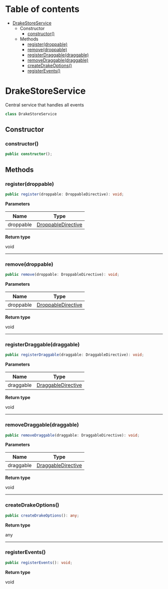# Table of contents

* [DrakeStoreService][ClassDeclaration-6]
    * Constructor
        * [constructor()][Constructor-3]
    * Methods
        * [register(droppable)][MethodDeclaration-16]
        * [remove(droppable)][MethodDeclaration-17]
        * [registerDraggable(draggable)][MethodDeclaration-18]
        * [removeDraggable(draggable)][MethodDeclaration-19]
        * [createDrakeOptions()][MethodDeclaration-20]
        * [registerEvents()][MethodDeclaration-21]

# DrakeStoreService

Central service that handles all events

```typescript
class DrakeStoreService
```
## Constructor

### constructor()

```typescript
public constructor();
```

## Methods

### register(droppable)

```typescript
public register(droppable: DroppableDirective): void;
```

**Parameters**

| Name      | Type                                     |
| --------- | ---------------------------------------- |
| droppable | [DroppableDirective][ClassDeclaration-2] |

**Return type**

void

----------

### remove(droppable)

```typescript
public remove(droppable: DroppableDirective): void;
```

**Parameters**

| Name      | Type                                     |
| --------- | ---------------------------------------- |
| droppable | [DroppableDirective][ClassDeclaration-2] |

**Return type**

void

----------

### registerDraggable(draggable)

```typescript
public registerDraggable(draggable: DraggableDirective): void;
```

**Parameters**

| Name      | Type                                     |
| --------- | ---------------------------------------- |
| draggable | [DraggableDirective][ClassDeclaration-1] |

**Return type**

void

----------

### removeDraggable(draggable)

```typescript
public removeDraggable(draggable: DraggableDirective): void;
```

**Parameters**

| Name      | Type                                     |
| --------- | ---------------------------------------- |
| draggable | [DraggableDirective][ClassDeclaration-1] |

**Return type**

void

----------

### createDrakeOptions()

```typescript
public createDrakeOptions(): any;
```

**Return type**

any

----------

### registerEvents()

```typescript
public registerEvents(): void;
```

**Return type**

void

[ClassDeclaration-6]: drakestoreservice.md#drakestoreservice
[Constructor-3]: drakestoreservice.md#constructor
[MethodDeclaration-16]: drakestoreservice.md#registerdroppable
[ClassDeclaration-2]: droppabledirective.md#droppabledirective
[MethodDeclaration-17]: drakestoreservice.md#removedroppable
[ClassDeclaration-2]: droppabledirective.md#droppabledirective
[MethodDeclaration-18]: drakestoreservice.md#registerdraggabledraggable
[ClassDeclaration-1]: draggabledirective.md#draggabledirective
[MethodDeclaration-19]: drakestoreservice.md#removedraggabledraggable
[ClassDeclaration-1]: draggabledirective.md#draggabledirective
[MethodDeclaration-20]: drakestoreservice.md#createdrakeoptions
[MethodDeclaration-21]: drakestoreservice.md#registerevents